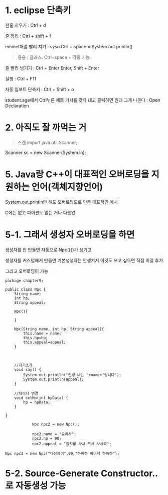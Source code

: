 # 1. eclipse 단축키
한줄 지우기 : Ctrl + d

줄 정리 : Ctrl + shift + f

emmet처럼 빨리 치기 : syso Ctrl + space = System.out.println()

>응용 : 클래스. Ctrl+space = 각종 기능

줄 빨리 넘기기 : Ctrl + Enter Enter, Shift + Enter

실행 : Ctrl + F11

자동 임포트 단축키 : Ctrl + Shift + o

student.age에서 Ctrl누른 채로 커서를 갖다 대고 클릭하면 원래 그게 나온다 : Open Declaration

# 2. 아직도 잘 까먹는 거
>스캔
import java.util.Scanner;
>
Scanner sc = new Scanner(System.in);

# 5. Java랑 C++이 대표적인 오버로딩을 지원하는 언어(객체지향언어)
System.out.println만 해도 오버로딩으로 만든 대표적인 예시

C에는 없고 파이썬도 없는 거나 다름없

# 5-1. 그래서 생성자 오버로딩을 하면
생성자를 안 만들면 자동으로 Npc(){}가 생기고

생성자를 커스텀해서 만들면 기본생성자는 안생겨서 이것도 쓰고 싶으면 직접 이걸 추가

그리고 오버로딩이 가능
```
package chapter9;

public class Npc {
	String name;
	int hp;
	String appeal;
	
	Npc(){
		
	}
	
	Npc(String name, int hp, String appeal){
		this.name = name;
		this.hp=hp;
		this.appeal=appeal;
	}
	
	
	
	//자기소개
	void say() {
		System.out.println("안녕 나는 "+name+"입니다");
		System.out.println(appeal);
	}
	
	//데이터 변경
	void setHp(int hpData) {
		hp = hpData;
	}
	
}
```


```
			Npc npc2 = new Npc();
			
			npc2.name = "요리사";
			npc2.hp = 90;
			npc2.appeal = "김치를 싸서 드셔 보세요";
```
```
Npc npc3 = new Npc("대장장이",90,"하하하 이녀석 하하하");
```

# 5-2. Source-Generate Constructor..로 자동생성 가능
